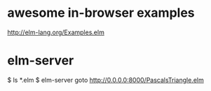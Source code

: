 # awesome in-browser examples

http://elm-lang.org/Examples.elm


# elm-server

$ ls *.elm
$ elm-server
goto http://0.0.0.0:8000/PascalsTriangle.elm
